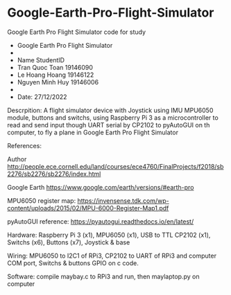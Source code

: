# Google-Earth-Pro-Flight-Simulator
Google Earth Pro Flight Simulator code for study

* Google Earth Pro Flight Simulator
*
* Name              StudentID
* Tran Quoc Toan 	  19146090
* Le Hoang Hoang	  19146122
* Nguyen Minh Huy 	19146006
* 
* Date: 27/12/2022

Descrpition: A flight simulator device with Joystick using IMU MPU6050 module, buttons and switchs, using Raspberry Pi 3 as a microcontroller to read and send input though UART serial by CP2102 to pyAutoGUI on th computer, to fly a plane in Google Earth Pro Flight Simulator

References: 

Author http://people.ece.cornell.edu/land/courses/ece4760/FinalProjects/f2018/sb2276/sb2276/sb2276/index.html

Google Earth https://www.google.com/earth/versions/#earth-pro

MPU6050 register map: https://invensense.tdk.com/wp-content/uploads/2015/02/MPU-6000-Register-Map1.pdf

pyAutoGUI reference: https://pyautogui.readthedocs.io/en/latest/

Hardware: Raspberry Pi 3 (x1), MPU6050 (x1), USB to TTL CP2102 (x1), Switchs (x6), Buttons (x7), Joystick & base

Wiring: MPU6050 to I2C1 of RPi3, CP2102 to UART of RPi3 and computer COM port, Switchs & buttons GPIO on c code.

Software: compile maybay.c to RPi3 and run, then maylaptop.py on computer
